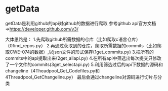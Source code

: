 # getData
getData是利用github的api对github的数据进行爬取
参考github api官方文档=>https://developer.github.com/v3/

大体思路是：
1.先爬取github所需数据的仓库（比如爬取c语言仓库）（0find_repos.py）
2.再通过获取到的仓库，爬取所需数据的commits（比如爬取CWE-074的数据）,以json文件的形式保存(1get_commits.py)
3.把所有的commits中的api提取出来(2get_allapi.py)
4.在所有api中筛选出每次提交只修改了一个文件的commits(3get_selectapi.py)
5.利用筛选过后的api下数据的源码和changeline（4Theadpool_Get_Codefiles.py和4Threadpool_GetChangeline.py）
最后会通过changeline对源码进行切片与分类
